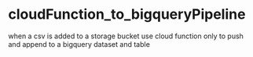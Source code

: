 # cloudFunction_to_bigqueryPipeline
when a csv is added to a storage bucket use cloud function only to push and append to a bigquery dataset and table

